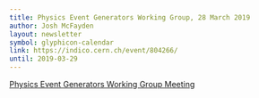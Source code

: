 ```yaml
---
title: Physics Event Generators Working Group, 28 March 2019
author: Josh McFayden
layout: newsletter
symbol: glyphicon-calendar
link: https://indico.cern.ch/event/804266/
until: 2019-03-29
---
```


[Physics Event Generators Working Group Meeting](https://indico.cern.ch/event/804266/)
